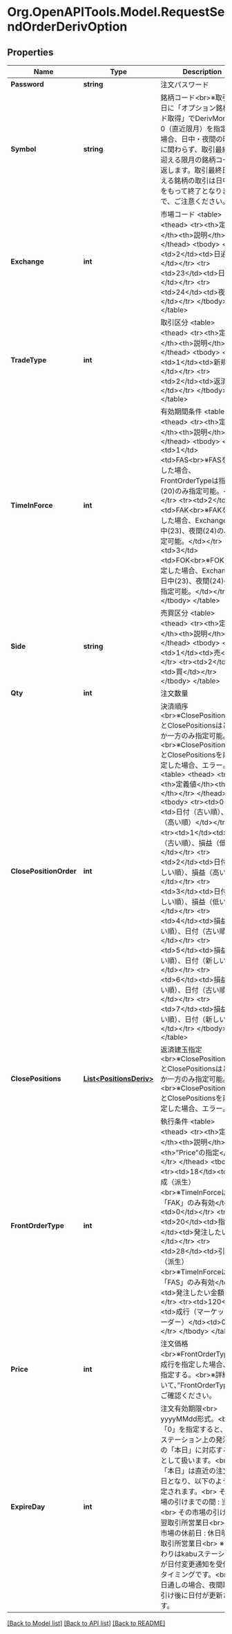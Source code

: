 # Org.OpenAPITools.Model.RequestSendOrderDerivOption
## Properties

Name | Type | Description | Notes
------------ | ------------- | ------------- | -------------
**Password** | **string** | 注文パスワード | 
**Symbol** | **string** | 銘柄コード&lt;br&gt;※取引最終日に「オプション銘柄コード取得」でDerivMonthに0（直近限月）を指定した場合、日中・夜間の時間帯に関わらず、取引最終日を迎える限月の銘柄コードを返します。取引最終日を迎える銘柄の取引は日中取引をもって終了となりますので、ご注意ください。 | 
**Exchange** | **int** | 市場コード &lt;table&gt; &lt;thead&gt; &lt;tr&gt;&lt;th&gt;定義値&lt;/th&gt;&lt;th&gt;説明&lt;/th&gt;&lt;/tr&gt; &lt;/thead&gt; &lt;tbody&gt; &lt;tr&gt;&lt;td&gt;2&lt;/td&gt;&lt;td&gt;日通し&lt;/td&gt;&lt;/tr&gt; &lt;tr&gt;&lt;td&gt;23&lt;/td&gt;&lt;td&gt;日中&lt;/td&gt;&lt;/tr&gt; &lt;tr&gt;&lt;td&gt;24&lt;/td&gt;&lt;td&gt;夜間&lt;/td&gt;&lt;/tr&gt; &lt;/tbody&gt; &lt;/table&gt; | 
**TradeType** | **int** | 取引区分 &lt;table&gt; &lt;thead&gt; &lt;tr&gt;&lt;th&gt;定義値&lt;/th&gt;&lt;th&gt;説明&lt;/th&gt;&lt;/tr&gt; &lt;/thead&gt; &lt;tbody&gt; &lt;tr&gt;&lt;td&gt;1&lt;/td&gt;&lt;td&gt;新規&lt;/td&gt;&lt;/tr&gt; &lt;tr&gt;&lt;td&gt;2&lt;/td&gt;&lt;td&gt;返済&lt;/td&gt;&lt;/tr&gt; &lt;/tbody&gt; &lt;/table&gt; | 
**TimeInForce** | **int** | 有効期間条件 &lt;table&gt; &lt;thead&gt; &lt;tr&gt;&lt;th&gt;定義値&lt;/th&gt;&lt;th&gt;説明&lt;/th&gt;&lt;/tr&gt; &lt;/thead&gt; &lt;tbody&gt; &lt;tr&gt;&lt;td&gt;1&lt;/td&gt;&lt;td&gt;FAS&lt;br&gt;※FASを指定した場合、FrontOrderTypeは指値(20)のみ指定可能。&lt;/td&gt;&lt;/tr&gt; &lt;tr&gt;&lt;td&gt;2&lt;/td&gt;&lt;td&gt;FAK&lt;br&gt;※FAKを指定した場合、Exchangeは日中(23)、夜間(24)のみ指定可能。&lt;/td&gt;&lt;/tr&gt; &lt;tr&gt;&lt;td&gt;3&lt;/td&gt;&lt;td&gt;FOK&lt;br&gt;※FOKを指定した場合、Exchangeは日中(23)、夜間(24)のみ指定可能。&lt;/td&gt;&lt;/tr&gt; &lt;/tbody&gt; &lt;/table&gt; | 
**Side** | **string** | 売買区分 &lt;table&gt; &lt;thead&gt; &lt;tr&gt;&lt;th&gt;定義値&lt;/th&gt;&lt;th&gt;説明&lt;/th&gt;&lt;/tr&gt; &lt;/thead&gt; &lt;tbody&gt; &lt;tr&gt;&lt;td&gt;1&lt;/td&gt;&lt;td&gt;売&lt;/td&gt;&lt;/tr&gt; &lt;tr&gt;&lt;td&gt;2&lt;/td&gt;&lt;td&gt;買&lt;/td&gt;&lt;/tr&gt; &lt;/tbody&gt; &lt;/table&gt; | 
**Qty** | **int** | 注文数量 | 
**ClosePositionOrder** | **int** | 決済順序&lt;br&gt;※ClosePositionOrderとClosePositionsはどちらか一方のみ指定可能。&lt;br&gt;※ClosePositionOrderとClosePositionsを両方指定した場合、エラー。 &lt;table&gt; &lt;thead&gt; &lt;tr&gt;&lt;th&gt;定義値&lt;/th&gt;&lt;th&gt;説明&lt;/th&gt;&lt;/tr&gt; &lt;/thead&gt; &lt;tbody&gt; &lt;tr&gt;&lt;td&gt;0&lt;/td&gt;&lt;td&gt;日付（古い順）、損益（高い順）&lt;/td&gt;&lt;/tr&gt; &lt;tr&gt;&lt;td&gt;1&lt;/td&gt;&lt;td&gt;日付（古い順）、損益（低い順）&lt;/td&gt;&lt;/tr&gt; &lt;tr&gt;&lt;td&gt;2&lt;/td&gt;&lt;td&gt;日付（新しい順）、損益（高い順）&lt;/td&gt;&lt;/tr&gt; &lt;tr&gt;&lt;td&gt;3&lt;/td&gt;&lt;td&gt;日付（新しい順）、損益（低い順）&lt;/td&gt;&lt;/tr&gt; &lt;tr&gt;&lt;td&gt;4&lt;/td&gt;&lt;td&gt;損益（高い順）、日付（古い順）&lt;/td&gt;&lt;/tr&gt; &lt;tr&gt;&lt;td&gt;5&lt;/td&gt;&lt;td&gt;損益（高い順）、日付（新しい順）&lt;/td&gt;&lt;/tr&gt; &lt;tr&gt;&lt;td&gt;6&lt;/td&gt;&lt;td&gt;損益（低い順）、日付（古い順）&lt;/td&gt;&lt;/tr&gt; &lt;tr&gt;&lt;td&gt;7&lt;/td&gt;&lt;td&gt;損益（低い順）、日付（新しい順）&lt;/td&gt;&lt;/tr&gt; &lt;/tbody&gt; &lt;/table&gt; | [optional] 
**ClosePositions** | [**List&lt;PositionsDeriv&gt;**](PositionsDeriv.md) | 返済建玉指定&lt;br&gt;※ClosePositionOrderとClosePositionsはどちらか一方のみ指定可能。&lt;br&gt;※ClosePositionOrderとClosePositionsを両方指定した場合、エラー。 | [optional] 
**FrontOrderType** | **int** | 執行条件 &lt;table&gt; &lt;thead&gt; &lt;tr&gt;&lt;th&gt;定義値&lt;/th&gt;&lt;th&gt;説明&lt;/th&gt;&lt;th&gt;”Price”の指定&lt;/th&gt;&lt;/tr&gt; &lt;/thead&gt; &lt;tbody&gt; &lt;tr&gt;&lt;td&gt;18&lt;/td&gt;&lt;td&gt;引成（派生）&lt;br&gt;※TimeInForceは、「FAK」のみ有効&lt;/td&gt;&lt;td&gt;0&lt;/td&gt;&lt;/tr&gt; &lt;tr&gt;&lt;td&gt;20&lt;/td&gt;&lt;td&gt;指値&lt;/td&gt;&lt;td&gt;発注したい金額&lt;/td&gt;&lt;/tr&gt; &lt;tr&gt;&lt;td&gt;28&lt;/td&gt;&lt;td&gt;引指（派生）&lt;br&gt;※TimeInForceは、「FAS」のみ有効&lt;/td&gt;&lt;td&gt;発注したい金額&lt;/td&gt;&lt;/tr&gt; &lt;tr&gt;&lt;td&gt;120&lt;/td&gt;&lt;td&gt;成行（マーケットオーダー）&lt;/td&gt;&lt;td&gt;0&lt;/td&gt;&lt;/tr&gt; &lt;/tbody&gt; &lt;/table&gt; | 
**Price** | **int** | 注文価格&lt;br&gt;※FrontOrderTypeで成行を指定した場合、0を指定する。&lt;br&gt;※詳細について、”FrontOrderType”をご確認ください。 | 
**ExpireDay** | **int** | 注文有効期限&lt;br&gt; yyyyMMdd形式。&lt;br&gt; 「0」を指定すると、kabuステーション上の発注画面の「本日」に対応する日付として扱います。&lt;br&gt; 「本日」は直近の注文可能日となり、以下のように設定されます。&lt;br&gt; その市場の引けまでの間 : 当日&lt;br&gt; その市場の引け後       : 翌取引所営業日&lt;br&gt; その市場の休前日       : 休日明けの取引所営業日&lt;br&gt; ※ 日替わりはkabuステーションが日付変更通知を受信したタイミングです。&lt;br&gt; ※ 日通しの場合、夜間取引の引け後に日付が更新されます。 | 

[[Back to Model list]](../README.md#documentation-for-models) [[Back to API list]](../README.md#documentation-for-api-endpoints) [[Back to README]](../README.md)

